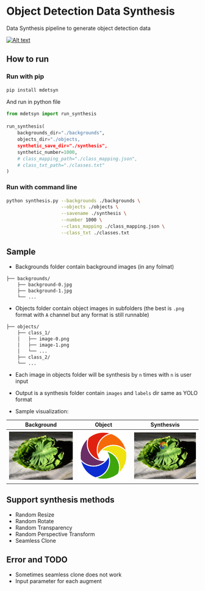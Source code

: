 # Object Detection Data Synthesis

Data Synthesis pipeline to generate object detection data

<a href="https://pypi.org/project/mdetsyn/"><img alt="Alt text" src="https://img.shields.io/badge/PyPI-3775A9.svg?style=for-the-badge&logo=PyPI&logoColor=white"/></a>

## How to run

### Run with pip

``` bash
pip install mdetsyn
```

And run in python file 

``` python
from mdetsyn import run_synthesis

run_synthesis(
    backgrounds_dir="./backgrounds", 
    objects_dir="./objects, 
    synthetic_save_dir="./synthesis", 
    synthetic_number=1000, 
    # class_mapping_path="./class_mapping.json", 
    # class_txt_path="./classes.txt"
)
```

### Run with command line

``` bash
python synthesis.py --backgrounds ./backgrounds \
                    --objects ./objects \
                    --savename ./synthesis \
                    --number 1000 \
                    --class_mapping ./class_mapping.json \
                    --class_txt ./classes.txt
```

## Sample

- Backgrounds folder contain background images (in any folmat)

```
├── backgrounds/
    ├── background-0.jpg
    ├── background-1.jpg
    └── ...
```

- Objects folder contain object images in subfolders (the best is `.png` format with `A` channel but any format is still runnable)

```
├── objects/
    ├── class_1/
    │   ├── image-0.png
    │   ├── image-1.png
    │   └── ...
    ├── class_2/
    └── ...
```

- Each image in objects folder will be synthesis by `n` times with `n` is user input

- Output is a synthesis folder contain `images` and `labels` dir same as YOLO format

- Sample visualization:

| Background | Object | Synthesvis |
| :---: | :---: | :---: |
| ![](./sample/backgrounds/background-0.jpg) | ![](./sample/objects/vanamo/vanamo-0.png) | ![](./sample/synthesis/images/4b09b7ae-3290-45d7-afef-82a7c5cef26d.jpg) |

## Support synthesis methods

- Random Resize
- Random Rotate
- Random Transparency
- Random Perspective Transform
- Seamless Clone

## Error and TODO

- Sometimes seamless clone does not work
- Input parameter for each augment